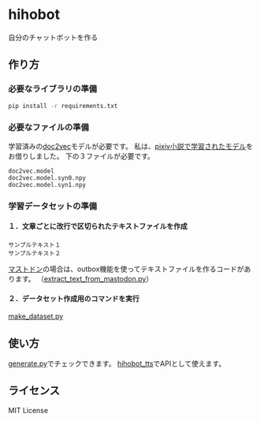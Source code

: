 # hihobot
自分のチャットボットを作る

## 作り方
### 必要なライブラリの準備
```bash
pip install -r requirements.txt
```

### 必要なファイルの準備
学習済みの[doc2vec](https://radimrehurek.com/gensim/models/doc2vec.html)モデルが必要です。
私は、[pixiv小説で学習されたモデル](https://github.com/pixiv/pixivnovel2vec/releases)をお借りしました。
下の３ファイルが必要です。
```
doc2vec.model
doc2vec.model.syn0.npy
doc2vec.model.syn1.npy
```

### 学習データセットの準備
#### １．文章ごとに改行で区切られたテキストファイルを作成
```text
サンプルテキスト１
サンプルテキスト２
```
[マストドン](https://github.com/tootsuite/mastodon)の場合は、outbox機能を使ってテキストファイルを作るコードがあります。
（[extract_text_from_mastodon.py](extract_text_from_mastodon.py)）

#### ２．データセット作成用のコマンドを実行
[make_dataset.py](make_dataset.py)

## 使い方
[generate.py](generate.py)でチェックできます。
[hihobot_tts](https://github.com/Hiroshiba/hihobot-tts/tree/master/hihobot_tts)でAPIとして使えます。

## ライセンス
MIT License
